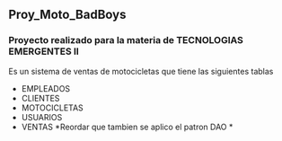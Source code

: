 ## Proy_Moto_BadBoys
### Proyecto realizado para la materia de **TECNOLOGIAS EMERGENTES II**
Es un sistema de ventas de motocicletas que tiene las siguientes tablas 
- EMPLEADOS
- CLIENTES
- MOTOCICLETAS
- USUARIOS
- VENTAS
*Reordar que tambien se aplico el patron DAO * 
  
